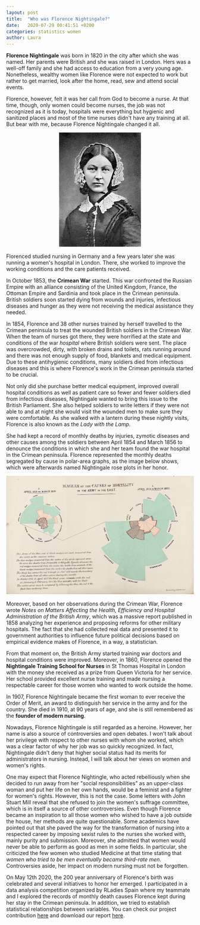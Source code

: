 ```yaml
---
layout: post
title:  "Who was Florence Nightingale?"
date:   2020-07-29 00:41:51 +0200
categories: statistics women
author: Laura
---
```


**Florence Nightingale** was born in 1820 in the city after which she was named. Her parents were British and she was raised in London. Hers was a well-off family and she had access to education from a very young age. Nonetheless, wealthy women like Florence were not expected to work but rather to get married, look after the home, read, sew and attend social events.

Florence, however, felt it was her call from God to become a nurse. At that time, though, only women could become nurses, the job was not recognized as it is today, hospitals were everything but hygienic and sanitized places and most of the time nurses didn't have any training at all. But bear with me, because Florence Nightingale changed it all.

<p align="center">
  <img src="/assets/FlorenceNightingale.jpg">
</p>

Florenced studied nursing in Germany and a few years later she was running a women's hospital in London. There, she worked to improve the working conditions and the care patients received. 

In October 1853, the **Crimean War** started. This war confronted the Russian Empire with an alliance consisting of the United Kingdom, France, the Ottoman Empire and Sardinia and took place in the Crimean peninsula. British soldiers soon started dying from wounds and injuries, infectious diseases and hunger as they were not receiving the medical assistance they needed. 

In 1854, Florence and 38 other nurses trained by herself travelled to the Crimean peninsula to treat the wounded British soldiers in the Crimean War. When the team of nurses got there, they were horrified at the state and conditions of the war *hospital* where British soldiers were sent. The place was overcrowded, dirty, with broken drains and toilets, rats running around and there was not enough supply of food, blankets and medical equipment. Due to these antihygienic conditions, many soldiers died from infectious diseases and this is where Florence's work in the Crimean peninsula started to be crucial.

Not only did she purchase better medical equipment, improved overall hospital conditions as well as patient care so fewer and fewer soldiers died from infectious diseases, Nightingale wanted to bring this issue to the British Parliament. She also helped soldiers to write letters if they were not able to and at night she would visit the wounded men to make sure they were comfortable. As she walked with a lantern during these nightly visits, Florence is also known as the *Lady with the Lamp*.

She had kept a record of monthly deaths by injuries, zymotic diseases and other causes among the soldiers between April 1854 and March 1856 to denounce the conditions in which she and her team found the war hospital in the Crimean peninsula. Florence represented the monthly deaths segregated by cause in polar-area graphs, as the image below shows, which were afterwards named Nightingale rose plots in her honor. 

<p align="center">
  <img src="/assets/NightingalePlot.jpg">
</p>

Moreover, based on her observations during the Crimean War, Florence wrote *Notes on Matters Affecting the Health, Efficiency and Hospital Administration of the British Army*, which was a massive report published in 1858 analyzing her experience and proposing reforms for other military hospitals. The fact that she had collected real data and presented it to government authorities to influence future political decisions based on empirical evidence makes of Florence, in a way, a statistician. 

From that moment on, the British Army started training war doctors and hospital conditions were improved. Moreover, in 1860, Florence opened the **Nightingale Training School for Nurses** in St Thomas Hospital in London with the money she received as a prize from Queen Victoria for her service. Her school provided excellent nurse training and made nursing a respectable career for those women who wanted to work outside the home.

In 1907, Florence Nightingale became the first woman to ever receive the Order of Merit, an award to distinguish her service in the army and for the country. She died in 1910, at 90 years of age, and she is still remembered as the **founder of modern nursing**.

Nowadays, Florence Nightingale is still regarded as a heroine. However, her name is also a source of controversies and open debates. I won't talk about her privilege with respect to other nurses with whom she worked, which was a clear factor of why her job was so quickly recognized. In fact, Nightingale didn't deny that higher social status had its merits for administrators in nursing. Instead, I will talk about her views on women and women's rights. 

One may expect that Florence Nightingle, who acted rebelliously when she decided to run away from her "social responsibilities" as an upper-class woman and put her life on her own hands, would be a feminist and a fighter for women's rights. However, this is not the case. Some letters with John Stuart Mill reveal that she refused to join the women's suffrage committee, which is in itself a source of other controversies. Even though Florence became an inspiration to all those women who wished to have a job outside the house, her methods are quite questionable. Some academics have pointed out that she paved the way for the transformation of nursing into a respected career by imposing sexist rules to the nurses she worked with, mainly purity and submission. Moreover, she admitted that women would never be able to perform as good as men in some fields. In particular, she criticized the few women who studied Medicine at that time stating that *women who tried to be men eventually became third-rate men*. Controversies aside, her impact on modern nursing must not be forgotten. 

On May 12th 2020, the 200 year anniversary of Florence's birth was celebrated and several initiatives to honor her emerged. I participated in a data analysis competition organized by RLadies Spain where my teammate and I explored the records of monthly death causes Florence kept during her stay in the Crimean peninsula. In addition, we tried to establish statistical relationships between variables. You can check our project contribution [here](https://github.com/lventosa/nightingale-competition) and download our report [here](https://github.com/lventosa/nightingale-competition/blob/master/report.html).